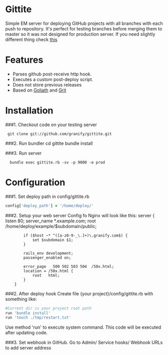Gittite
============
Simple EM server for deploying GitHub projects with all branches with each push to repository.
It's perfect for testing branches before merging them to master so it  was not designed for production server.
If you need slightly different thing check <a href="https://github.com/diogob/hercules" >this</a>

Features
============
* Parses github post-receive http hook.
* Executes a custom post-deploy script.
* Does not store previous releases
* Based on <a href="https://github.com/postrank-labs/goliath">Goliath</a> and <a href="https://github.com/mojombo/grit">Grit</a>

Installation
============

###1. Checkout code on your testing server

     git clone git://github.com/granify/gittite.git

###2. Run bundler
      cd gittite
      bundle install

###3. Run server

      bundle exec gittite.rb -sv -p 9000 -e prod

Configuration
=============
###1. Set deploy path in config/gittite.rb
```ruby
config['deploy_path'] = '/home/deploy/'
```
###2. Setup your web server
Config fo Nginx will look like this:
        server {
            listen       80;
            server_name  *.example.com;
            root /home/deploy/example/$subdomain/public;

            if ($host ~* ^([a-z0-9-_\.]+)\.granify.com$) {
                set $subdomain $1;
            }

            rails_env development;
            passenger_enabled on;

            error_page   500 502 503 504  /50x.html;
            location = /50x.html {
                root   html;
            }
        }


###2. After deploy hook
Create file {your project}/config/gittite.rb with something like:
```ruby
#Current dir is your project root path
run 'bundle install'
run 'touch ./tmp/restart.txt'
```
Use method 'run' to execute system command. This code will be executed after updating code.

###3. Set webhook in GitHub.
Go to Admin/ Service hooks/ Webhook URLs  to add server address

